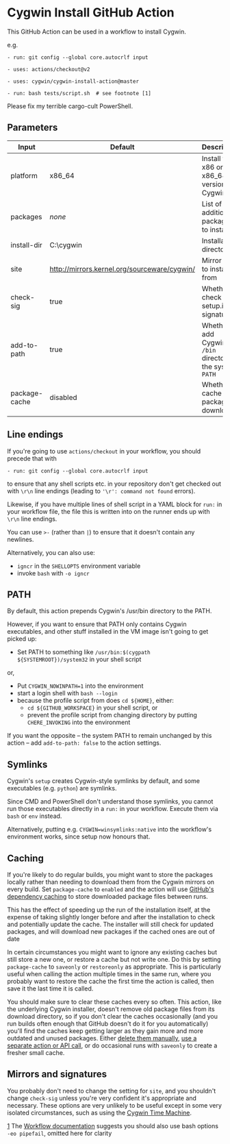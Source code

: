 Cygwin Install GitHub Action
============================

This GitHub Action can be used in a workflow to install Cygwin.

e.g.

    - run: git config --global core.autocrlf input

    - uses: actions/checkout@v2

    - uses: cygwin/cygwin-install-action@master

    - run: bash tests/script.sh  # see footnote [1]

Please fix my terrible cargo-cult PowerShell.

Parameters
----------

| Input         | Default                                      | Description
| ------------- | -------------------------------------------- | -----------
| platform      | x86_64                                       | Install the x86 or x86\_64 version of Cygwin.
| packages      | *none*                                       | List of additional packages to install.
| install-dir   | C:\cygwin                                    | Installation directory
| site          | http://mirrors.kernel.org/sourceware/cygwin/ | Mirror site to install from
| check-sig     | true                                         | Whether to check the setup.ini signature
| add-to-path   | true                                         | Whether to add Cygwin's `/bin` directory to the system `PATH`
| package-cache | disabled                                     | Whether to cache the package downloads

Line endings
------------

If you're going to use `actions/checkout` in your workflow, you should
precede that with

    - run: git config --global core.autocrlf input

to ensure that any shell scripts etc. in your repository don't get checked out
with `\r\n` line endings (leading to `'\r': command not found` errors).

Likewise, if you have multiple lines of shell script in a YAML block for `run:`
in your workflow file, the file this is written into on the runner ends up with
`\r\n` line endings.

You can use `>-` (rather than `|`) to ensure that it doesn't contain any
newlines.

Alternatively, you can also use:

- `igncr` in the `SHELLOPTS` environment variable
- invoke `bash` with `-o igncr`

PATH
----

By default, this action prepends Cygwin's /usr/bin directory to the PATH.

However, if you want to ensure that PATH only contains Cygwin executables,
and other stuff installed in the VM image isn't going to get picked up:

- Set PATH to something like `/usr/bin:$(cygpath ${SYSTEMROOT})/system32` in
  your shell script

or,

- Put `CYGWIN_NOWINPATH=1` into the environment
- start a login shell with `bash --login`
- because the profile script from does `cd ${HOME}`, either:
  * `cd ${GITHUB_WORKSPACE}` in your shell script, or
  * prevent the profile script from changing directory by putting
    `CHERE_INVOKING` into the environment

If you want the opposite – the system PATH to remain unchanged by this action – add `add-to-path: false` to the action settings.

Symlinks
--------

Cygwin's `setup` creates Cygwin-style symlinks by default, and some
executables (e.g. `python`) are symlinks.

Since CMD and PowerShell don't understand those symlinks, you cannot run
those executables directly in a `run:` in your workflow. Execute them via
`bash` or `env` instead.

Alternatively, putting e.g. `CYGWIN=winsymlinks:native` into the workflow's
environment works, since setup now honours that.

Caching
-------

If you're likely to do regular builds, you might want to store the packages
locally rather than needing to download them from the Cygwin mirrors on every
build.  Set `package-cache` to `enabled` and the action will use [GitHub's
dependency caching][0] to store downloaded package files between runs.

[0]: https://docs.github.com/en/actions/using-workflows/caching-dependencies-to-speed-up-workflows

This has the effect of speeding up the run of the installation itself, at the
expense of taking slightly longer before and after the installation to check
and potentially update the cache.  The installer will still check for updated
packages, and will download new packages if the cached ones are out of date

In certain circumstances you might want to ignore any existing caches but still
store a new one, or restore a cache but not write one.  Do this by setting
`package-cache` to `saveonly` or `restoreonly` as appropriate.  This is
particularly useful when calling the action multiple times in the same run,
where you probably want to restore the cache the first time the action is
called, then save it the last time it is called.

You should make sure to clear these caches every so often.  This action, like
the underlying Cygwin installer, doesn't remove old package files from its
download directory, so if you don't clear the caches occasionally (and you run
builds often enough that GitHub doesn't do it for you automatically) you'll
find the caches keep getting larger as they gain more and more outdated and
unused packages.  Either [delete them manually][1], [use a separate action or
API call][2], or do occasional runs with `saveonly` to create a fresher small
cache.

[1]: https://docs.github.com/en/actions/using-workflows/caching-dependencies-to-speed-up-workflows#deleting-cache-entries
[2]: https://docs.github.com/en/actions/using-workflows/caching-dependencies-to-speed-up-workflows#deleting-cache-entries

Mirrors and signatures
----------------------

You probably don't need to change the setting for `site`, and you shouldn't
change `check-sig` unless you're very confident it's appropriate and necessary.
These options are very unlikely to be useful except in some very isolated
circumstances, such as using the [Cygwin Time
Machine](http://www.crouchingtigerhiddenfruitbat.org/Cygwin/timemachine.html).

[1] The
[Workflow documentation](https://docs.github.com/en/actions/reference/workflow-syntax-for-github-actions#exit-codes-and-error-action-preference)
suggests you should also use bash options `-eo pipefail`, omitted here for clarity

